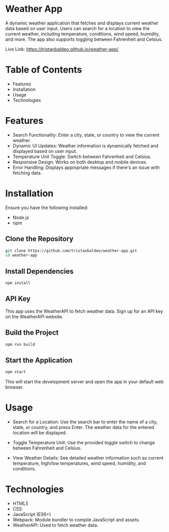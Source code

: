 # Weather App
A dynamic weather application that fetches and displays current weather data based on user input. Users can search for a location to view the current weather, including temperature, conditions, wind speed, humidity, and more. The app also supports toggling between Fahrenheit and Celsius.

Live Link: https://tristanbaldeo.github.io/weather-app/

# Table of Contents
- Features
- Installation
- Usage
- Technologies

# Features
- Search Functionality: Enter a city, state, or country to view the current weather.
- Dynamic UI Updates: Weather information is dynamically fetched and displayed based on user input.
- Temperature Unit Toggle: Switch between Fahrenheit and Celsius.
- Responsive Design: Works on both desktop and mobile devices.
- Error Handling: Displays appropriate messages if there's an issue with fetching data.

# Installation

Ensure you have the following installed:
- Node.js
- npm

## Clone the Repository
```bash
git clone https://github.com/tristanbaldeo/weather-app.git
cd weather-app
```

## Install Dependencies
```bash
npm install
```

## API Key
This app uses the WeatherAPI to fetch weather data. Sign up for an API key on the WeatherAPI website.

## Build the Project
```bash
npm run build
```

## Start the Application
```bash
npm start
```

This will start the development server and open the app in your default web browser.

# Usage
- Search for a Location: Use the search bar to enter the name of a city, state, or country, and press Enter. The weather data for the entered location will be displayed.

- Toggle Temperature Unit: Use the provided toggle switch to change between Fahrenheit and Celsius.

- View Weather Details: See detailed weather information such as current temperature, high/low temperatures, wind speed, humidity, and conditions.

# Technologies
- HTML5
- CSS
- JavaScript (ES6+)
- Webpack: Module bundler to compile JavaScript and assets.
- WeatherAPI: Used to fetch weather data.